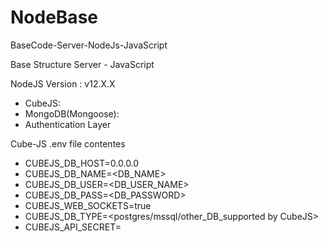 # NodeBase
BaseCode-Server-NodeJs-JavaScript

Base Structure Server - JavaScript

NodeJS Version : v12.X.X
* CubeJS:
* MongoDB(Mongoose):
* Authentication Layer

Cube-JS .env file contentes
* CUBEJS_DB_HOST=0.0.0.0
* CUBEJS_DB_NAME=<DB_NAME>
* CUBEJS_DB_USER=<DB_USER_NAME>
* CUBEJS_DB_PASS=<DB_PASSWORD>
* CUBEJS_WEB_SOCKETS=true
* CUBEJS_DB_TYPE=<postgres/mssql/other_DB_supported by CubeJS>
* CUBEJS_API_SECRET=<CubeJS API secret key>